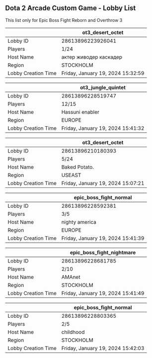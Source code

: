 ## Dota 2 Arcade Custom Game - Lobby List

This list only for Epic Boss Fight Reborn and Overthrow 3

|  | ot3_desert_octet |
| ------ | ------ |
| Lobby ID | 28613896223926041 |
| Players | 1/24 |
| Host Name | актер живодер каскадер |
| Region | STOCKHOLM |
| Lobby Creation Time | Friday, January 19, 2024 15:32:59 |


|  | ot3_jungle_quintet |
| ------ | ------ |
| Lobby ID | 28613896228519747 |
| Players | 12/15 |
| Host Name | Hassuni enabler |
| Region | EUROPE |
| Lobby Creation Time | Friday, January 19, 2024 15:41:32 |


|  | ot3_desert_octet |
| ------ | ------ |
| Lobby ID | 28613896210180393 |
| Players | 5/24 |
| Host Name | Baked Potato. |
| Region | USEAST |
| Lobby Creation Time | Friday, January 19, 2024 15:07:21 |


|  | epic_boss_fight_normal |
| ------ | ------ |
| Lobby ID | 28613896228592381 |
| Players | 3/5 |
| Host Name | nighty america |
| Region | EUROPE |
| Lobby Creation Time | Friday, January 19, 2024 15:41:39 |


|  | epic_boss_fight_nightmare |
| ------ | ------ |
| Lobby ID | 28613896228681785 |
| Players | 2/10 |
| Host Name | AMAnet |
| Region | STOCKHOLM |
| Lobby Creation Time | Friday, January 19, 2024 15:41:49 |


|  | epic_boss_fight_normal |
| ------ | ------ |
| Lobby ID | 28613896228803365 |
| Players | 2/5 |
| Host Name | childhood |
| Region | STOCKHOLM |
| Lobby Creation Time | Friday, January 19, 2024 15:42:03 |


